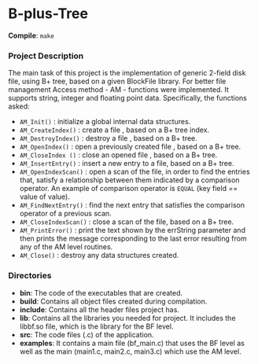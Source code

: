 # B-plus-Tree

__Compile__: ```make```

### Project Description

The main task of this project is the implementation of generic 2-field disk file, using B+ tree, based on a given BlockFile library. For better file management Access method - AM - functions were implemented. It supports string, integer and floating point data. Specifically, the functions asked:

* ```AM_Init()``` : initialize a global internal data structures.
* ```AM_CreateIndex()``` : create a file , based on a B+ tree index.
* ```AM_DestroyIndex()``` : destroy a file , based on a B+ tree.
* ```AM_OpenIndex()``` : open a previously created file , based on a B+ tree.
* ```AM_CloseIndex ()``` : close an opened file , based on a B+ tree.
* ```AM_InsertEntry()``` : insert a new entry to a file, based on a B+ tree.
* ```AM_OpenIndexScan()``` : open a scan of the file, in order to find the entries that, satisfy a relationship between them indicated by a comparison operator. An example of comparison operator is ```EQUAL``` (key field == value of value).
* ```AM_FindNextEntry()``` : find the next entry that satisfies the comparison operator of a previous scan.
* ```AM_CloseIndexScan()``` : close a scan of the file, based on a B+ tree.
* ```AM_PrintError()``` : print the text shown by the errString parameter and then prints the message corresponding to the last error resulting from any of the AM level routines.
* ```AM_Close()``` : destroy any data structures created.

### Directories

* **bin**: The code of the executables that are created.
* **build**: Contains all object files created during compilation.
* **include**: Contains all the header files project has. 
* **lib**: Contains all the libraries you needed for project. It includes the libbf.so file, which is the library for the BF level.
* **src**: The code files (.c) of the application.
* **examples**: It contains a main file (bf_main.c) that uses the BF level as well as the main (main1.c, main2.c, main3.c) which use the AM level.
